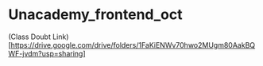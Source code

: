 # Unacademy_frontend_oct


(Class Doubt Link)[https://drive.google.com/drive/folders/1FaKiENWv70hwo2MUgm80AakBQWF-jvdm?usp=sharing]


